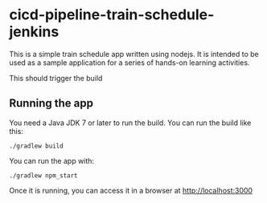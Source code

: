 # cicd-pipeline-train-schedule-jenkins

This is a simple train schedule app written using nodejs. It is intended to be used as a sample application for a series of hands-on learning activities.

This should trigger the build

## Running the app

You need a Java JDK 7 or later to run the build. You can run the build like this:

    ./gradlew build

You can run the app with:

    ./gradlew npm_start

Once it is running, you can access it in a browser at [http://localhost:3000](http://localhost:3000)
